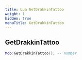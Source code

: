 ```yaml
---
title: Lua GetDrakkinTattoo
weight: 1
hidden: true
menuTitle: GetDrakkinTattoo
---
```

## GetDrakkinTattoo
```lua
Mob:GetDrakkinTattoo(); -- number
```